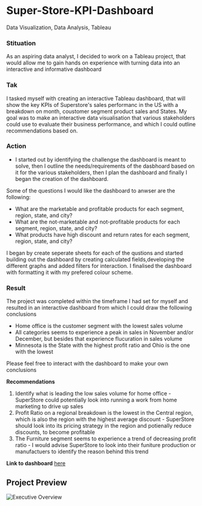 # Super-Store-KPI-Dashboard

Data Visualization, Data Analysis, Tableau


### **Stituation**

As an aspiring data analyst, I decided to work on a Tableau project, that would allow me to gain hands on experience with turning data into an interactive and informative dashboard 

### **Tak**
I tasked myself with creating an interactive Tableau dashboard, that will show the key KPIs of Superstore's sales performanc in the US with a breakdown on month, coustomer segment product sales and States. My goal was to make an interactive data visualisation that various stakeholders could use to evaluate their business performance, and which I could outline recommendations based on. 


### **Action**
- I started out by identifying the challengse the dashboard is meant to solve, then I outline the needs/requirements of the dasbhoard based on it for the various stakeholders, then I plan the dashboard and finally I began the creation of the dashboard.

Some of the questions I would like the dashboard to anwser are the following:

- What are the marketable and profitable products for each segment, region, state, and city?
- What are the not-marketable and not-profitable products for each segment, region, state, and city?
- What products have high discount and return rates for each segment, region, state, and city?

I began by create seperate sheets for each of the qustions and started building out the dashboard by creating calculated fields,developing the different graphs and added filters for interaction. I finalised the dashboard with formatting it with my prefered colour scheme. 
  

### **Result**

The project was completed within the timeframe I had set for myself and resulted in an interactive dashboard from which I could draw the following conclusions 

- Home office is the customer segment with the lowest sales volume
- All categories seems to experience a peak in sales in November and/or December, but besides that experience flucuration in sales volume
- Minnesota is the State with the highest profit ratio and Ohio is the one with the lowest

Please feel free to interact with the dashboard to make your own conclusions

**Recommendations**   
1. Identify what is leading the low sales volume for home office - SuperStore could potentially look into running a work from home marketing to drive up sales
2. Profit Ratio on a regional breakdown is the lowest in the Central region, which is also the region with the highest average discount - SuperStore should look into its pricing strategy in the region and potienally reduce discounts, to become profitable 
3. The Furniture segment seems to experience a trend of decreasing profit ratio - I would advise SuperStore to look into their funiture production or manufactuers to identify the reason behind this trend 

**Link to dashboard** [here](https://public.tableau.com/views/SuperstoreKPIDashboard_16902244331610/ExecutiveOverview?:language=en-GB&:display_count=n&:origin=viz_share_link)


## Project Preview 

![Executive Overview](https://github.com/AmandaMortensen/Super-Store-KPI-Dashboard/assets/140888521/bb5212a9-0506-49a9-b9f6-19f5874b2296)
